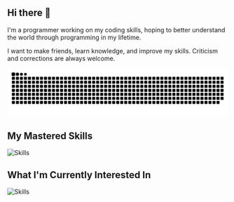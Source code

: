 ## Hi there 👋

I'm a programmer working on my coding skills, hoping to better understand the world through programming in my lifetime.

I want to make friends, learn knowledge, and improve my skills. Criticism and corrections are always welcome.

![GitHub Snake](https://raw.githubusercontent.com/Fisheep9/Fisheep9/output/snake.svg)


## My Mastered Skills

![Skills](https://skillicons.dev/icons?i=linux,bash,git,docker,matlab,anaconda,ps,pr)

## What I'm Currently Interested In

![Skills](https://skillicons.dev/icons?i=ros,unreal,unity,blender)
